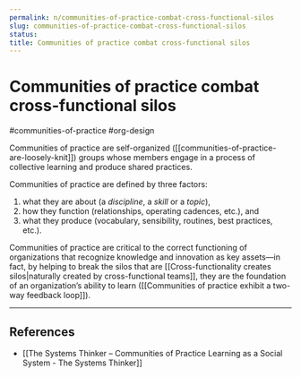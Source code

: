 ```yaml
---
permalink: n/communities-of-practice-combat-cross-functional-silos
slug: communities-of-practice-combat-cross-functional-silos
status: 
title: Communities of practice combat cross-functional silos
---
```

# Communities of practice combat cross-functional silos

#communities-of-practice #org-design

Communities of practice are self-organized ([[communities-of-practice-are-loosely-knit]]) groups whose members engage in a process of collective learning and produce shared practices.

Communities of practice are defined by three factors:

1. what they are about (a _discipline_, a _skill_ or a _topic_),
2. how they function (relationships, operating cadences, etc.), and
3. what they produce (vocabulary, sensibility, routines, best practices, etc.).

Communities of practice are critical to the correct functioning of organizations that recognize knowledge and innovation as key assets—in fact, by helping to break the silos that are [[Cross-functionality creates silos|naturally created by cross-functional teams]], they are the foundation of an organization’s ability to learn ([[Communities of practice exhibit a two-way feedback loop]]).

---

## References

- [[The Systems Thinker – Communities of Practice Learning as a Social System - The Systems Thinker]]
